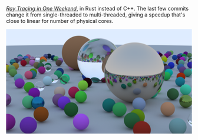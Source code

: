 *[Ray Tracing in One Weekend](https://raytracing.github.io/books/RayTracingInOneWeekend.html)*, in
Rust instead of C++. The last few commits change it from single-threaded to multi-threaded, giving a
speedup that's close to linear for number of physical cores.


![final scene, widescreen](./widescreen_full.png)
